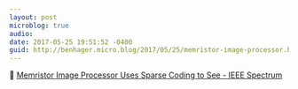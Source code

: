 ```yaml
---
layout: post
microblog: true
audio: 
date: 2017-05-25 19:51:52 -0400
guid: http://benhager.micro.blog/2017/05/25/memristor-image-processor.html
---
```

🚗 [Memristor Image Processor Uses Sparse Coding to See - IEEE Spectrum](http://spectrum.ieee.org/tech-talk/semiconductors/optoelectronics/memristor-camera-chip-uses-sparse-coding-to-see)
